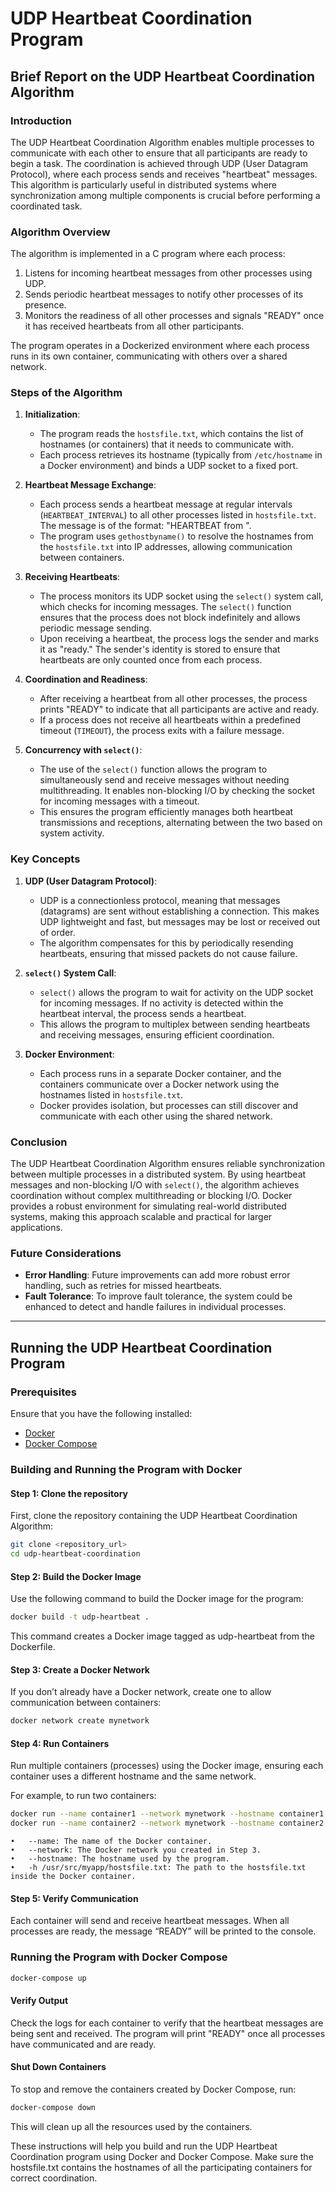 # UDP Heartbeat Coordination Program

## Brief Report on the UDP Heartbeat Coordination Algorithm

### Introduction

The UDP Heartbeat Coordination Algorithm enables multiple processes to communicate with each other to ensure that all participants are ready to begin a task. The coordination is achieved through UDP (User Datagram Protocol), where each process sends and receives "heartbeat" messages. This algorithm is particularly useful in distributed systems where synchronization among multiple components is crucial before performing a coordinated task.

### Algorithm Overview

The algorithm is implemented in a C program where each process:

1. Listens for incoming heartbeat messages from other processes using UDP.
2. Sends periodic heartbeat messages to notify other processes of its presence.
3. Monitors the readiness of all other processes and signals "READY" once it has received heartbeats from all other participants.

The program operates in a Dockerized environment where each process runs in its own container, communicating with others over a shared network.

### Steps of the Algorithm

1. **Initialization**:
   - The program reads the `hostsfile.txt`, which contains the list of hostnames (or containers) that it needs to communicate with.
   - Each process retrieves its hostname (typically from `/etc/hostname` in a Docker environment) and binds a UDP socket to a fixed port.

2. **Heartbeat Message Exchange**:
   - Each process sends a heartbeat message at regular intervals (`HEARTBEAT_INTERVAL`) to all other processes listed in `hostsfile.txt`. The message is of the format: "HEARTBEAT from <hostname>".
   - The program uses `gethostbyname()` to resolve the hostnames from the `hostsfile.txt` into IP addresses, allowing communication between containers.

3. **Receiving Heartbeats**:
   - The process monitors its UDP socket using the `select()` system call, which checks for incoming messages. The `select()` function ensures that the process does not block indefinitely and allows periodic message sending.
   - Upon receiving a heartbeat, the process logs the sender and marks it as "ready." The sender's identity is stored to ensure that heartbeats are only counted once from each process.

4. **Coordination and Readiness**:
   - After receiving a heartbeat from all other processes, the process prints "READY" to indicate that all participants are active and ready.
   - If a process does not receive all heartbeats within a predefined timeout (`TIMEOUT`), the process exits with a failure message.

5. **Concurrency with `select()`**:
   - The use of the `select()` function allows the program to simultaneously send and receive messages without needing multithreading. It enables non-blocking I/O by checking the socket for incoming messages with a timeout.
   - This ensures the program efficiently manages both heartbeat transmissions and receptions, alternating between the two based on system activity.

### Key Concepts

1. **UDP (User Datagram Protocol)**:
   - UDP is a connectionless protocol, meaning that messages (datagrams) are sent without establishing a connection. This makes UDP lightweight and fast, but messages may be lost or received out of order.
   - The algorithm compensates for this by periodically resending heartbeats, ensuring that missed packets do not cause failure.

2. **`select()` System Call**:
   - `select()` allows the program to wait for activity on the UDP socket for incoming messages. If no activity is detected within the heartbeat interval, the process sends a heartbeat.
   - This allows the program to multiplex between sending heartbeats and receiving messages, ensuring efficient coordination.

3. **Docker Environment**:
   - Each process runs in a separate Docker container, and the containers communicate over a Docker network using the hostnames listed in `hostsfile.txt`.
   - Docker provides isolation, but processes can still discover and communicate with each other using the shared network.

### Conclusion

The UDP Heartbeat Coordination Algorithm ensures reliable synchronization between multiple processes in a distributed system. By using heartbeat messages and non-blocking I/O with `select()`, the algorithm achieves coordination without complex multithreading or blocking I/O. Docker provides a robust environment for simulating real-world distributed systems, making this approach scalable and practical for larger applications.

### Future Considerations

- **Error Handling**: Future improvements can add more robust error handling, such as retries for missed heartbeats.
- **Fault Tolerance**: To improve fault tolerance, the system could be enhanced to detect and handle failures in individual processes.

---

## Running the UDP Heartbeat Coordination Program

### Prerequisites

Ensure that you have the following installed:
- [Docker](https://www.docker.com/get-started) 
- [Docker Compose](https://docs.docker.com/compose/install/)

### Building and Running the Program with Docker

#### Step 1: Clone the repository
First, clone the repository containing the UDP Heartbeat Coordination Algorithm:

```bash
git clone <repository_url>
cd udp-heartbeat-coordination
```

#### Step 2: Build the Docker Image

Use the following command to build the Docker image for the program:

```bash
docker build -t udp-heartbeat .
```

This command creates a Docker image tagged as udp-heartbeat from the Dockerfile.

#### Step 3: Create a Docker Network

If you don’t already have a Docker network, create one to allow communication between containers:

```bash
docker network create mynetwork
```

#### Step 4: Run Containers

Run multiple containers (processes) using the Docker image, ensuring each container uses a different hostname and the same network.

For example, to run two containers:

```bash
docker run --name container1 --network mynetwork --hostname container1 udp-heartbeat -h /usr/src/myapp/hostsfile.txt
docker run --name container2 --network mynetwork --hostname container2 udp-heartbeat -h /usr/src/myapp/hostsfile.txt
```

	•	--name: The name of the Docker container.
	•	--network: The Docker network you created in Step 3.
	•	--hostname: The hostname used by the program.
	•	-h /usr/src/myapp/hostsfile.txt: The path to the hostsfile.txt inside the Docker container.

#### Step 5: Verify Communication

Each container will send and receive heartbeat messages. When all processes are ready, the message “READY” will be printed to the console.

### Running the Program with Docker Compose

```bash
docker-compose up
```

#### Verify Output

Check the logs for each container to verify that the heartbeat messages are being sent and received. The program will print "READY" once all processes have communicated and are ready.

#### Shut Down Containers

To stop and remove the containers created by Docker Compose, run:

```bash
docker-compose down
```

This will clean up all the resources used by the containers.

These instructions will help you build and run the UDP Heartbeat Coordination program using Docker and Docker Compose. Make sure the hostsfile.txt contains the hostnames of all the participating containers for correct coordination.
